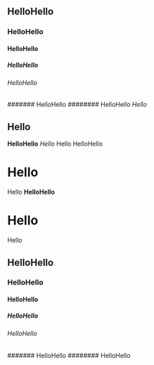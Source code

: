 ## HelloHello
### HelloHello
#### HelloHello
##### HelloHello
###### HelloHello
####### HelloHello
######## HelloHello
*Hello*
## Hello
**HelloHello**
*Hello*
Hello
HelloHello
# Hello
Hello
**HelloHello**
# Hello
Hello
## HelloHello
### HelloHello
#### HelloHello
##### HelloHello
###### HelloHello
####### HelloHello
######## HelloHello